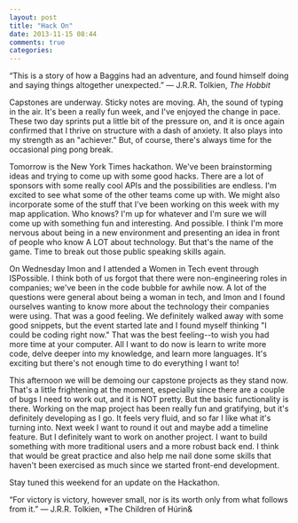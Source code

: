 ```yaml
---
layout: post
title: "Hack On"
date: 2013-11-15 08:44
comments: true
categories:
---
```

“This is a story of how a Baggins had an adventure, and found himself doing and saying things altogether unexpected.”
― J.R.R. Tolkien, *The Hobbit*


Capstones are underway. Sticky notes are moving. Ah, the sound of typing in the air. It's been a really fun week, and I've enjoyed the change in pace. These two day sprints put a little bit of the pressure on, and it is once again confirmed that I thrive on structure with a dash of anxiety. It also plays into my strength as an "achiever." But, of course, there's always time for the occasional ping pong break.


Tomorrow is the New York Times hackathon. We've been brainstorming ideas and trying to come up with some good hacks. There are a lot of sponsors with some really cool APIs and the possibilities are endless. I'm excited to see what some of the other teams come up with. We might also incorporate some of the stuff that I've been working on this week with my map application. Who knows? I'm up for whatever and I'm sure we will come up with something fun and interesting. And possible. I think I'm more nervous about being in a new environment and presenting an idea in front of people who know A LOT about technology. But that's the name of the game. Time to break out those public speaking skills again.


On Wednesday Imon and I attended a Women in Tech event through ISPossible. I think both of us forgot that there were non-engineering roles in companies; we've been in the code bubble for awhile now. A lot of the questions were general about being a woman in tech, and Imon and I found ourselves wanting to know more about the technology their companies were using. That was a good feeling.  We definitely walked away with some good snippets, but the event started late and I found myself thinking "I could be coding right now." That was the best feeling--to wish you had more time at your computer. All I want to do now is learn to write more code, delve deeper into my knowledge, and learn more languages. It's exciting but there's not enough time to do  everything I want to!


This afternoon we will be demoing our capstone projects as they stand now. That's a little frightening at the moment, especially since there are a couple of bugs I need to work out, and it is NOT pretty. But the basic functionality is there. Working on the map project has been really fun and gratifying, but it's definitely developing as I go. It feels very fluid, and so far I like what it's turning into. Next week I want to round it out and maybe add a timeline feature. But I definitely want to work on another project. I want to build something with more traditional users and a more robust back end. I think that would be great practice and also help me nail done some skills that haven't been exercised as much since we started front-end development.


Stay tuned this weekend for an update on the Hackathon.

“For victory is victory, however small, nor is its worth only from what follows from it.”
― J.R.R. Tolkien, *The Children of Húrin&


